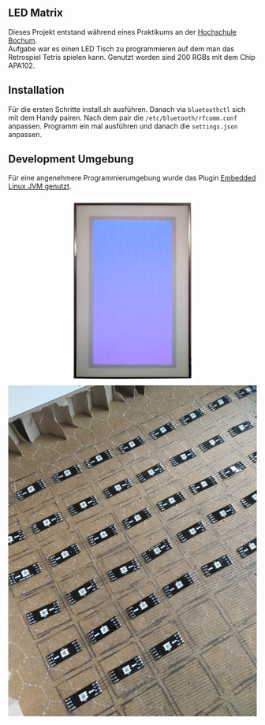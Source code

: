 ## LED Matrix
Dieses Projekt entstand während eines Praktikums an der [Hochschule Bochum](http://www.hochschule-bochum.de/).  
Aufgabe war es einen LED Tisch zu programmieren auf dem man das Retrospiel Tetris spielen kann. Genutzt worden sind 200 RGBs mit dem Chip APA102.

## Installation
Für die ersten Schritte install.sh ausführen. Danach via `bluetoothctl` sich mit dem Handy pairen. Nach dem pair die `/etc/bluetooth/rfcomm.conf` anpassen.
Programm ein mal ausführen und danach die `settings.json` anpassen.

## Development Umgebung
Für eine angenehmere Programmierumgebung wurde das Plugin [Embedded Linux JVM genutzt](https://plugins.jetbrains.com/plugin/7738-embedded-linux-jvm-debugger-raspberry-pi-beaglebone-black-intel-galileo-ii-and-several-other-iot-devices-).


<p align="center">
    <img src="assets/ledtisch_einzelbild.png" /><br/>
    <img height="25%" src="assets/ledtisch_apa.jpg" />
</p>
